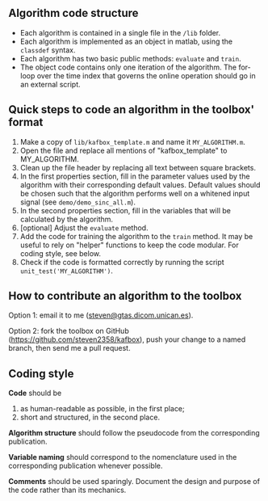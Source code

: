 Algorithm code structure
------------------------
- Each algorithm is contained in a single file in the `/lib` folder. 
- Each algorithm is implemented as an object in matlab, using the `classdef` syntax.
- Each algorithm has two basic public methods: `evaluate` and `train`.
- The object code contains only one iteration of the algorithm. The for-loop over the time index that governs the online operation should go in an external script.


Quick steps to code an algorithm in the toolbox' format
-------------------------------------------------------
1. Make a copy of `lib/kafbox_template.m` and name it `MY_ALGORITHM.m`.
2. Open the file and replace all mentions of "kafbox_template" to MY_ALGORITHM.
3. Clean up the file header by replacing all text between square brackets.
4. In the first properties section, fill in the parameter values used by the algorithm with their corresponding default values. Default values should be chosen such that the algorithm performs well on a whitened input signal (see `demo/demo_sinc_all.m`).
5. In the second properties section, fill in the variables that will be calculated by the algorithm.
6. [optional] Adjust the `evaluate` method.
7. Add the code for training the algorithm to the `train` method. It may be useful to rely on "helper" functions to keep the code modular. For coding style, see below.
8. Check if the code is formatted correctly by running the script `unit_test('MY_ALGORITHM')`.


How to contribute an algorithm to the toolbox
---------------------------------------------
Option 1: email it to me (steven@gtas.dicom.unican.es).

Option 2: fork the toolbox on GitHub (https://github.com/steven2358/kafbox), push your change to a named branch, then send me a pull request.


Coding style
------------
**Code** should be  
1. as human-readable as possible, in the first place;  
2. short and structured, in the second place.  

**Algorithm structure** should follow the pseudocode from the corresponding publication.

**Variable naming** should correspond to the nomenclature used in the corresponding publication whenever possible.

**Comments** should be used sparingly. Document the design and purpose of the code rather than its mechanics.
